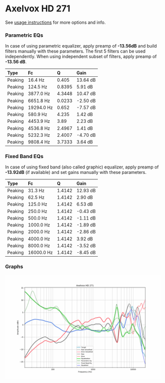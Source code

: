 # Axelvox HD 271
See [usage instructions](https://github.com/jaakkopasanen/AutoEq#usage) for more options and info.

### Parametric EQs
In case of using parametric equalizer, apply preamp of **-13.56dB** and build filters manually
with these parameters. The first 5 filters can be used independently.
When using independent subset of filters, apply preamp of **-13.56 dB**.

| Type    | Fc         |      Q | Gain     |
|:--------|:-----------|:-------|:---------|
| Peaking | 16.4 Hz    | 0.405  | 13.64 dB |
| Peaking | 124.5 Hz   | 0.8395 | 5.91 dB  |
| Peaking | 3877.0 Hz  | 4.3448 | 10.47 dB |
| Peaking | 6651.8 Hz  | 0.0233 | -2.50 dB |
| Peaking | 19294.0 Hz | 0.652  | -7.57 dB |
| Peaking | 580.9 Hz   | 4.235  | 1.42 dB  |
| Peaking | 4453.9 Hz  | 3.89   | 2.23 dB  |
| Peaking | 4536.8 Hz  | 2.4967 | 1.41 dB  |
| Peaking | 5232.3 Hz  | 2.4007 | -4.70 dB |
| Peaking | 9808.4 Hz  | 3.7333 | 3.64 dB  |

### Fixed Band EQs
In case of using fixed band (also called graphic) equalizer, apply preamp of **-13.92dB**
(if available) and set gains manually with these parameters.

| Type    | Fc         |      Q | Gain     |
|:--------|:-----------|:-------|:---------|
| Peaking | 31.3 Hz    | 1.4142 | 12.93 dB |
| Peaking | 62.5 Hz    | 1.4142 | 2.90 dB  |
| Peaking | 125.0 Hz   | 1.4142 | 6.53 dB  |
| Peaking | 250.0 Hz   | 1.4142 | -0.43 dB |
| Peaking | 500.0 Hz   | 1.4142 | -1.11 dB |
| Peaking | 1000.0 Hz  | 1.4142 | -1.89 dB |
| Peaking | 2000.0 Hz  | 1.4142 | -2.86 dB |
| Peaking | 4000.0 Hz  | 1.4142 | 3.92 dB  |
| Peaking | 8000.0 Hz  | 1.4142 | -3.52 dB |
| Peaking | 16000.0 Hz | 1.4142 | -8.45 dB |

### Graphs
![](./Axelvox%20HD%20271.png)